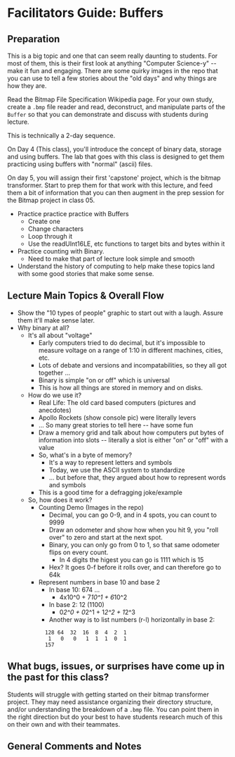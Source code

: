# Facilitators Guide: Buffers

## Preparation
This is a big topic and one that can seem really daunting to students. For most of them, this is their first look at anything "Computer Science-y" -- make it fun and engaging. There are some quirky images in the repo that you can use to tell a few stories about the "old days" and why things are how they are.

Read the Bitmap File Specification Wikipedia page. For your own study, create a `.bmp` file reader and read, deconstruct, and manipulate parts of the `Buffer` so that you can demonstrate and discuss with students during lecture.

This is technically a 2-day sequence.

On Day 4 (This class), you'll introduce the concept of binary data, storage and using buffers. The lab that goes with this class is designed to get them practicing using buffers with "normal" (ascii) files.

On day 5, you will assign their first 'capstone' project, which is the bitmap transformer. Start to prep them for that work with this lecture, and feed them a bit of information that you can then augment in the prep session for the Bitmap project in class 05.

* Practice practice practice with Buffers
  * Create one
  * Change characters
  * Loop through it
  * Use the readUInt16LE, etc functions to target bits and bytes within it
* Practice counting with Binary.
  * Need to make that part of lecture look simple and smooth
* Understand the history of computing to help make these topics land with some good stories that make some sense.


## Lecture Main Topics & Overall Flow
* Show the "10 types of people" graphic to start out with a laugh. Assure them it'll make sense later.
* Why binary at all?
  * It's all about "voltage"
    * Early computers tried to do decimal, but it's impossible to measure voltage on a range of 1:10 in different machines, cities, etc.
    * Lots of debate and versions and incompatabilities, so they all got together ...
    * Binary is simple "on or off" which is universal
    * This is how all things are stored in memory and on disks.
  * How do we use it?
    * Real Life: The old card based computers (pictures and anecdotes)
    * Apollo Rockets (show console pic) were literally levers
    * ... So many great stories to tell here -- have some fun
    * Draw a memory grid and talk about how computers put bytes of information into slots -- literally a slot is either "on" or "off" with a value
    * So, what's in a byte of memory?
      * It's a way to represent letters and symbols
      * Today, we use the ASCII system to standardize
      * ... but before that, they argued about how to represent words and symbols
    * This is a good time for a defragging joke/example
  * So, how does it work?
    * Counting Demo (Images in the repo)
      * Decimal, you can go 0-9, and in 4 spots, you can count to 9999
      * Draw an odometer and show how when you hit 9, you "roll over" to zero and start at the next spot.
      * Binary, you can only go from 0 to 1, so that same odometer flips on every count.
        * In 4 digits the higest you can go is 1111 which is 15
      * Hex? It goes 0-f before it rolls over, and can therefore go to 64k
    * Represent numbers in base 10 and base 2
      * In base 10: 674 ...
        * 4x10^0 + 7*10^1 + 6*10^2
      * In base 2: 12 (1100)
        * 0*2^0 + 0*2^1 + 1*2^2 + 1*2^3
      * Another way is to list numbers (r-l) horizontally in base 2:
      ```
        128 64  32  16  8  4  2  1
         1   0   0   1  1  1  0  1
        157
      ```

## What bugs, issues, or surprises have come up in the past for this class?
Students will struggle with getting started on their bitmap transformer project. They may need assistance organizing their directory structure, and/or understanding the breakdown of a `.bmp` file.  You can point them in the right direction but do your best to have students research much of this on their own and with their teammates.

## General Comments and Notes
